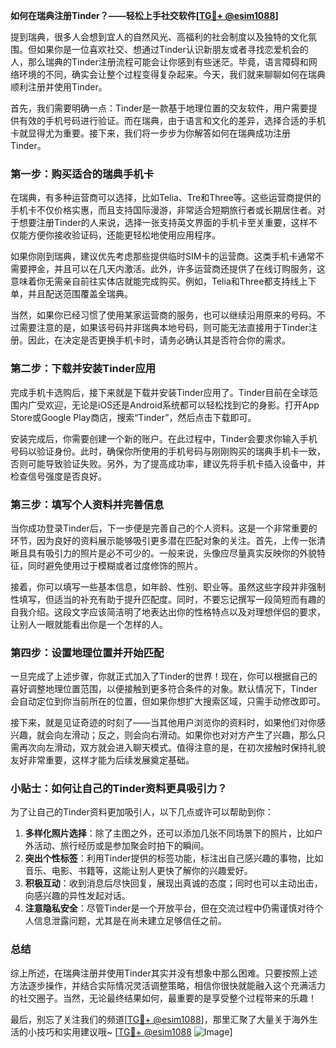 **如何在瑞典注册Tinder？——轻松上手社交软件[[TG💪+ @esim1088](https://t.me/s/esim1088)]**

提到瑞典，很多人会想到宜人的自然风光、高福利的社会制度以及独特的文化氛围。但如果你是一位喜欢社交、想通过Tinder认识新朋友或者寻找恋爱机会的人，那么瑞典的Tinder注册流程可能会让你感到有些迷茫。毕竟，语言障碍和网络环境的不同，确实会让整个过程变得复杂起来。今天，我们就来聊聊如何在瑞典顺利注册并使用Tinder。

首先，我们需要明确一点：Tinder是一款基于地理位置的交友软件，用户需要提供有效的手机号码进行验证。而在瑞典，由于语言和文化的差异，选择合适的手机卡就显得尤为重要。接下来，我们将一步步为你解答如何在瑞典成功注册Tinder。

### 第一步：购买适合的瑞典手机卡

在瑞典，有多种运营商可以选择，比如Telia、Tre和Three等。这些运营商提供的手机卡不仅价格实惠，而且支持国际漫游，非常适合短期旅行者或长期居住者。对于想要注册Tinder的人来说，选择一张支持英文界面的手机卡至关重要，这样不仅能方便你接收验证码，还能更轻松地使用应用程序。

如果你刚到瑞典，建议优先考虑那些提供临时SIM卡的运营商。这类手机卡通常不需要押金，并且可以在几天内激活。此外，许多运营商还提供了在线订购服务，这意味着你无需亲自前往实体店就能完成购买。例如，Telia和Three都支持线上下单，并且配送范围覆盖全瑞典。

当然，如果你已经习惯了使用某家运营商的服务，也可以继续沿用原来的号码。不过需要注意的是，如果该号码并非瑞典本地号码，则可能无法直接用于Tinder注册。因此，在决定是否更换手机卡时，请务必确认其是否符合你的需求。

### 第二步：下载并安装Tinder应用

完成手机卡选购后，接下来就是下载并安装Tinder应用了。Tinder目前在全球范围内广受欢迎，无论是iOS还是Android系统都可以轻松找到它的身影。打开App Store或Google Play商店，搜索“Tinder”，然后点击下载即可。

安装完成后，你需要创建一个新的账户。在此过程中，Tinder会要求你输入手机号码以验证身份。此时，确保你所使用的手机号码与刚刚购买的瑞典手机卡一致，否则可能导致验证失败。另外，为了提高成功率，建议先将手机卡插入设备中，并检查信号强度是否良好。

### 第三步：填写个人资料并完善信息

当你成功登录Tinder后，下一步便是完善自己的个人资料。这是一个非常重要的环节，因为良好的资料展示能够吸引更多潜在匹配对象的关注。首先，上传一张清晰且具有吸引力的照片是必不可少的。一般来说，头像应尽量真实反映你的外貌特征，同时避免使用过于模糊或者过度修饰的照片。

接着，你可以填写一些基本信息，如年龄、性别、职业等。虽然这些字段并非强制性填写，但适当的补充有助于提升匹配度。同时，不要忘记撰写一段简短而有趣的自我介绍。这段文字应该简洁明了地表达出你的性格特点以及对理想伴侣的要求，让别人一眼就能看出你是一个怎样的人。

### 第四步：设置地理位置并开始匹配

一旦完成了上述步骤，你就正式加入了Tinder的世界！现在，你可以根据自己的喜好调整地理位置范围，以便接触到更多符合条件的对象。默认情况下，Tinder会自动定位到你当前所在的位置，但如果你想扩大搜索区域，只需手动修改即可。

接下来，就是见证奇迹的时刻了——当其他用户浏览你的资料时，如果他们对你感兴趣，就会向左滑动；反之，则会向右滑动。如果你也对对方产生了兴趣，那么只需再次向左滑动，双方就会进入聊天模式。值得注意的是，在初次接触时保持礼貌友好非常重要，这样才能为后续发展奠定基础。

### 小贴士：如何让自己的Tinder资料更具吸引力？

为了让自己的Tinder资料更加吸引人，以下几点或许可以帮助到你：

1. **多样化照片选择**：除了主图之外，还可以添加几张不同场景下的照片，比如户外活动、旅行经历或是参加聚会时拍下的瞬间。
2. **突出个性标签**：利用Tinder提供的标签功能，标注出自己感兴趣的事物，比如音乐、电影、书籍等，这能让别人更快了解你的兴趣爱好。
3. **积极互动**：收到消息后尽快回复，展现出真诚的态度；同时也可以主动出击，向感兴趣的异性发起对话。
4. **注意隐私安全**：尽管Tinder是一个开放平台，但在交流过程中仍需谨慎对待个人信息泄露问题，尤其是在尚未建立足够信任之前。

### 总结

综上所述，在瑞典注册并使用Tinder其实并没有想象中那么困难。只要按照上述方法逐步操作，并结合实际情况灵活调整策略，相信你很快就能融入这个充满活力的社交圈子。当然，无论最终结果如何，最重要的是享受整个过程带来的乐趣！

最后，别忘了关注我们的频道[[TG💪+ @esim1088](https://t.me/s/esim1088)]，那里汇聚了大量关于海外生活的小技巧和实用建议哦~ [[TG💪+ @esim1088](https://t.me/s/esim1088) ![Image](https://i.postimg.cc/4NQfJmqS/Snipaste-2025-05-13-00-14-12.png)]